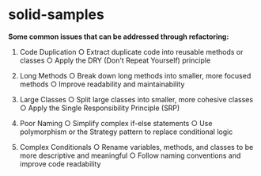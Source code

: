 # solid-samples

**Some common issues that can be addressed through refactoring:**

1.	Code Duplication
○	Extract duplicate code into reusable methods or classes
○	Apply the DRY (Don't Repeat Yourself) principle

2.  Long Methods
○	Break down long methods into smaller, more focused methods
○	Improve readability and maintainability

3.  Large Classes
○	Split large classes into smaller, more cohesive classes
○	Apply the Single Responsibility Principle (SRP)

4.  Poor Naming
○	Simplify complex if-else statements
○	Use polymorphism or the Strategy pattern to replace conditional logic

5.  Complex Conditionals
○	Rename variables, methods, and classes to be more descriptive and meaningful
○	Follow naming conventions and improve code readability

